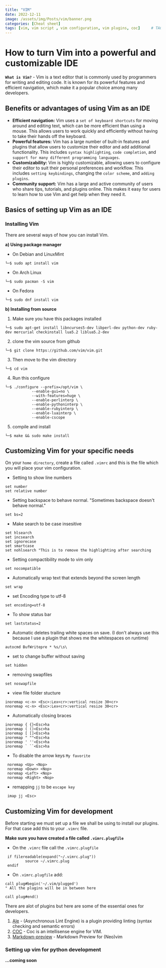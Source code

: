 ```yaml
---
title: "VIM"
date: 2022-12-11
image: /assets/img/Posts/vim/banner.png
categories: [Cheat sheet]
tags: [vim, vim script , vim configuration, vim plugins, coc]     # TAG names should always be lowercase
---
```

# How to turn Vim into a powerful and customizable IDE

**`What is Vim?`** - Vim is a text editor that is commonly used by programmers for writing and editing code. It is known for its powerful features and efficient navigation, which make it a popular choice among many developers.

## Benefits or advantages of using Vim as an IDE
* **Efficient navigation:** Vim uses a `set of keyboard shortcuts` for moving around and editing text, which can be more efficient than using a mouse. This allows users to work quickly and efficiently without having to take their hands off the keyboard.
* **Powerful features:** Vim has a large number of built-in features and plugins that allow users to customize their editor and add additional functionality. This includes `syntax highlighting`, `code completion`, and `support for many different programming languages`.
* **Customizability:** Vim is highly customizable, allowing users to configure their editor to suit their personal preferences and workflow. This includes `setting keybindings`, changing the `color scheme`, and `adding plugins`.
* **Community support:** Vim has a large and active community of users who share tips, tutorials, and plugins online. This makes it easy for users to learn how to use Vim and get help when they need it.

## Basics of setting up Vim as an IDE
### Installing Vim
There are several ways of how you can install Vim.

**a) Using package manager**
* On Debian and LinuxMint
```shell
└─$ sudo apt install vim
```
* On Arch Linux
```shell
└─$ sudo pacman -S vim
```
* On Fedora
```shell
└─$ sudo dnf install vim
```

**b) Installing from source**

1. Make sure you have this packages installed
```shell
└─$ sudo apt-get install libncurses5-dev libperl-dev python-dev ruby-dev mercurial checkinstall lua5.2 liblua5.2-dev
```
2. clone the vim source from github
```shell
└─$ git clone https://github.com/vim/vim.git
```
3. Then move to the vim directory
```shell
└─$ cd vim
```
4. Run this configure
```shell
└─$ ./configure --prefix=/opt/vim \
            --enable-gui=no \
            --with-features=huge \
            --enable-perlinterp \
            --enable-pythoninterp \
            --enable-rubyinterp \
            --enable-luainterp \
            --enable-cscope
```
5. compile and install
```shell
└─$ make && sudo make install
```

## Customizing Vim for your specific needs
On your `home directory`, create a file called `.vimrc` and this is the file which you will place your vim configuration.
* Setting to show line numbers
```vim
set number
set relative number
```
* Setting backspace to behave normal. "Sometimes backspace doesn't behave normal."
```vim
set bs=2
```
* Make search to be case insesitive
```vim
set hlsearch
set incsearch
set ignorecase
set smartcase
set nohlsearch "This is to remove the highlighting after searching
```
* Setting compactibility mode to vim only
```vim
set nocompatible
```
* Automatically wrap text that extends beyond the screen length
```vim
set wrap
```
* set Encoding type to utf-8
```vim
set encoding=utf-8
```
* To show status bar
```vim
set laststatus=2
```
* Automatic deletes trailing white spaces on save. (I don't always use this because I use a plugin that shows me the whitespaces on runtime)
```vim
autocmd BufWritepre * %s/\s\
```
* set to change buffer without saving
```vim
set hidden
```
* removing swapfiles
```vim
set noswapfile
```
* view file folder stucture
```vim
inoremap <c-n> <Esc>:Lex<cr>:vertical resize 30<cr>
nnoremap <c-n> <Esc>:Lex<cr>:vertical resize 30<cr>
```
* Automatically closing braces
```vim
inoremap { {}<Esc>ha
inoremap ( ()<Esc>ha
inoremap [ []<Esc>ha
inoremap " ""<Esc>ha
inoremap ' ''<Esc>ha
inoremap ` ``<Esc>ha
```
* To disable the arrow keys `My favorite`
```vim
 noremap <Up> <Nop>
 noremap <Down> <Nop>
 noremap <Left> <Nop>
 noremap <Right> <Nop>
```
* remapping `jj` to be `escape key`
```vim
 imap jj <Esc>
```
## Customizing Vim for development
Before starting we must set up a file we shall be using to install our plugins. For that case add this to your `.vimrc` file.

**Make sure you have created a file called `.vimrc.plugfile`**
* On the `.vimrc` file call the `.vimrc.plugfile`
```vim
 if filereadable(expand("~/.vimrc.plug"))
         source ~/.vimrc.plug
 endif
```
* On `.vimrc.plugfile` add:

```vim
call plug#begin('~/.vim/plugged')
" All the plugins will be in between here

call plug#end()
```

There are alot of plugins but here are some of the essential ones for developers.
1. [Ale](https://github.com/dense-analysis/ale) - (Asynchronous Lint Engine) is a plugin providing linting (syntax checking and semantic errors)
2. [COC](https://github.com/neoclide/coc.nvim) - Coc is an intellisense engine for VIM.
3. [Markdown-preview](https://github.com/iamcco/markdown-preview.nvim) - Markdown Preview for (Neo)vim
### Setting up vim for python development
**...coming soon**
